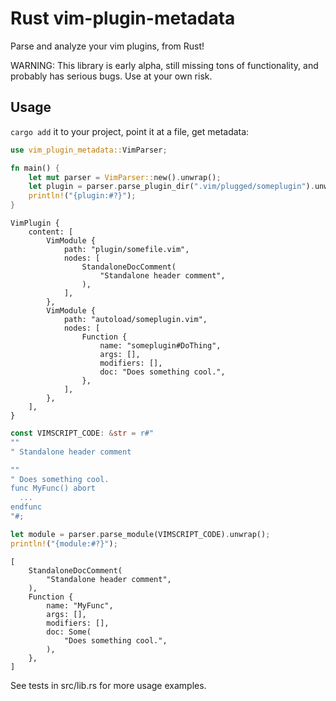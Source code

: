 # Rust vim-plugin-metadata

Parse and analyze your vim plugins, from Rust!

WARNING: This library is early alpha, still missing tons of functionality, and probably has serious
bugs. Use at your own risk.

## Usage

`cargo add` it to your project, point it at a file, get metadata:

```rust
use vim_plugin_metadata::VimParser;

fn main() {
    let mut parser = VimParser::new().unwrap();
    let plugin = parser.parse_plugin_dir(".vim/plugged/someplugin").unwrap();
    println!("{plugin:#?}");
}
```
```
VimPlugin {
    content: [
        VimModule {
            path: "plugin/somefile.vim",
            nodes: [
                StandaloneDocComment( 
                    "Standalone header comment",
                ),
            ],
        },
        VimModule {
            path: "autoload/someplugin.vim",
            nodes: [
                Function {
                    name: "someplugin#DoThing",
                    args: [],
                    modifiers: [],
                    doc: "Does something cool.",
                },
            ],
        },
    ],
}
```

```rust
const VIMSCRIPT_CODE: &str = r#"
""
" Standalone header comment

""
" Does something cool.
func MyFunc() abort
  ...
endfunc
"#;

let module = parser.parse_module(VIMSCRIPT_CODE).unwrap();
println!("{module:#?}");
```
```
[
    StandaloneDocComment(
        "Standalone header comment",
    ),
    Function {
        name: "MyFunc",
        args: [],
        modifiers: [],
        doc: Some(
            "Does something cool.",
        ),
    },
]
```

See tests in src/lib.rs for more usage examples.
